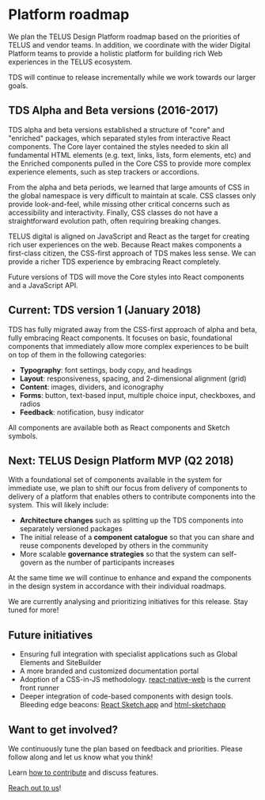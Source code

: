 # Platform roadmap

We plan the TELUS Design Platform roadmap based on the priorities of TELUS and vendor teams. In addition, we coordinate with 
the wider Digital Platform teams to provide a holistic platform for building rich Web experiences in the TELUS ecosystem.

TDS will continue to release incrementally while we work towards our larger goals.


## TDS Alpha and Beta versions (2016-2017)

TDS alpha and beta versions established a structure of "core" and "enriched" packages, which separated styles from interactive React 
components. The Core layer contained the styles needed to skin all fundamental HTML elements (e.g. text, links, lists, 
form elements, etc) and the Enriched components pulled in the Core CSS to provide more complex experience elements, such 
as step trackers or accordions.

From the alpha and beta periods, we learned that large amounts of CSS in the global namespace is very difficult to maintain 
at scale. CSS classes only provide look-and-feel, while missing other critical concerns such as accessibility and interactivity. 
Finally, CSS classes do not have a straightforward evolution path, often requiring breaking changes.

TELUS digital is aligned on JavaScript and React as the target for creating rich user experiences on the web. Because React 
makes components a first-class citizen, the CSS-first approach of TDS makes less sense. We can provide a richer 
TDS experience by embracing React completely.

Future versions of TDS will move the Core styles into React components and a JavaScript API.


## Current: TDS version 1 (January 2018)

TDS has fully migrated away from the CSS-first approach of alpha and beta, fully embracing React components. It focuses 
on basic, foundational components that immediately allow more complex experiences to be built on top of them in the following 
categories:

* **Typography**: font settings, body copy, and headings
* **Layout**: responsiveness, spacing, and 2-dimensional alignment (grid)
* **Content**: images, dividers, and iconography
* **Forms**: button, text-based input, multiple choice input, checkboxes, and radios
* **Feedback**: notification, busy indicator

All components are available both as React components and Sketch symbols.


## Next: TELUS Design Platform MVP (Q2 2018)

With a foundational set of components available in the system for immediate use, we plan to shift our focus from delivery of
components to delivery of a platform that enables others to contribute components into the system. This will likely include:

* **Architecture changes** such as splitting up the TDS components into separately versioned packages
* The initial release of a **component catalogue** so that you can share and reuse components developed by others in the community
* More scalable **governance strategies** so that the system can self-govern as the number of participants increases

At the same time we will continue to enhance and expand the components in the design system in accordance with their individual
roadmaps.

We are currently analysing and prioritizing initiatives for this release. Stay tuned for more!


## Future initiatives

* Ensuring full integration with specialist applications such as Global Elements and SiteBuilder
* A more branded and customized documentation portal
* Adoption of a CSS-in-JS methodology. [react-native-web](https://github.com/necolas/react-native-web) is the current front runner 
* Deeper integration of code-based components with design tools. Bleeding edge beacons: [React Sketch.app](http://airbnb.io/react-sketchapp) 
and [html-sketchapp](https://github.com/brainly/html-sketchapp)


## Want to get involved?

We continuously tune the plan based on feedback and priorities. Please follow along and let us know what you think!

Learn [how to contribute](./contributing/contributing.md) and discuss features.

[Reach out to us](contact.md)!

